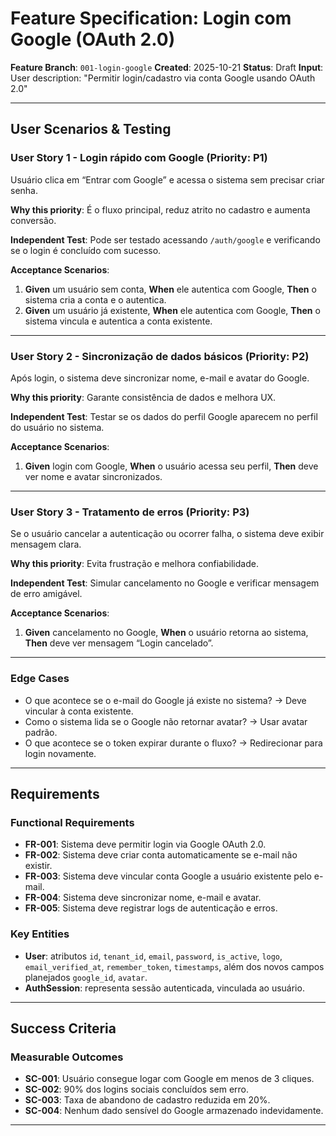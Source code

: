 # Feature Specification: Login com Google (OAuth 2.0)

**Feature Branch**: `001-login-google`
**Created**: 2025-10-21
**Status**: Draft
**Input**: User description: "Permitir login/cadastro via conta Google usando OAuth 2.0"

---

## User Scenarios & Testing

### User Story 1 - Login rápido com Google (Priority: P1)

Usuário clica em “Entrar com Google” e acessa o sistema sem precisar criar senha.

**Why this priority**: É o fluxo principal, reduz atrito no cadastro e aumenta conversão.

**Independent Test**: Pode ser testado acessando `/auth/google` e verificando se o login é concluído com sucesso.

**Acceptance Scenarios**:

1. **Given** um usuário sem conta, **When** ele autentica com Google, **Then** o sistema cria a conta e o autentica.
2. **Given** um usuário já existente, **When** ele autentica com Google, **Then** o sistema vincula e autentica a conta existente.

---

### User Story 2 - Sincronização de dados básicos (Priority: P2)

Após login, o sistema deve sincronizar nome, e-mail e avatar do Google.

**Why this priority**: Garante consistência de dados e melhora UX.

**Independent Test**: Testar se os dados do perfil Google aparecem no perfil do usuário no sistema.

**Acceptance Scenarios**:

1. **Given** login com Google, **When** o usuário acessa seu perfil, **Then** deve ver nome e avatar sincronizados.

---

### User Story 3 - Tratamento de erros (Priority: P3)

Se o usuário cancelar a autenticação ou ocorrer falha, o sistema deve exibir mensagem clara.

**Why this priority**: Evita frustração e melhora confiabilidade.

**Independent Test**: Simular cancelamento no Google e verificar mensagem de erro amigável.

**Acceptance Scenarios**:

1. **Given** cancelamento no Google, **When** o usuário retorna ao sistema, **Then** deve ver mensagem “Login cancelado”.

---

### Edge Cases

-  O que acontece se o e-mail do Google já existe no sistema? → Deve vincular à conta existente.
-  Como o sistema lida se o Google não retornar avatar? → Usar avatar padrão.
-  O que acontece se o token expirar durante o fluxo? → Redirecionar para login novamente.

---

## Requirements

### Functional Requirements

-  **FR-001**: Sistema deve permitir login via Google OAuth 2.0.
-  **FR-002**: Sistema deve criar conta automaticamente se e-mail não existir.
-  **FR-003**: Sistema deve vincular conta Google a usuário existente pelo e-mail.
-  **FR-004**: Sistema deve sincronizar nome, e-mail e avatar.
-  **FR-005**: Sistema deve registrar logs de autenticação e erros.

### Key Entities

-  **User**: atributos `id`, `tenant_id`, `email`, `password`, `is_active`, `logo`, `email_verified_at`, `remember_token`, `timestamps`, além dos novos campos planejados `google_id`, `avatar`.
-  **AuthSession**: representa sessão autenticada, vinculada ao usuário.

---

## Success Criteria

### Measurable Outcomes

-  **SC-001**: Usuário consegue logar com Google em menos de 3 cliques.
-  **SC-002**: 90% dos logins sociais concluídos sem erro.
-  **SC-003**: Taxa de abandono de cadastro reduzida em 20%.
-  **SC-004**: Nenhum dado sensível do Google armazenado indevidamente.

---
